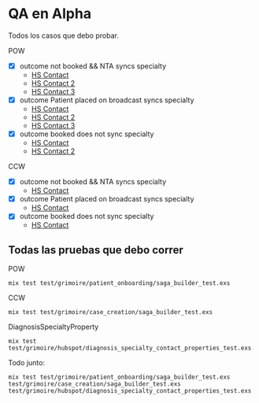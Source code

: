 # QA en Alpha

Todos los casos que debo probar.

POW

- [x] outcome not booked && NTA syncs specialty
	- [HS Contact](https://app.hubspot.com/contacts/7712148/record/0-1/151202252373)
	- [HS Contact 2](https://app.hubspot.com/contacts/7712148/record/0-1/150851711405)
	- [HS Contact 3](https://app.hubspot.com/contacts/7712148/record/0-1/151120050531)
- [x] outcome Patient placed on broadcast syncs specialty
	- [HS Contact](https://app.hubspot.com/contacts/7712148/record/0-1/151093395784) 
	- [HS Contact 2](https://app.hubspot.com/contacts/7712148/record/0-1/151243277184)
	- [HS Contact 3](https://app.hubspot.com/contacts/7712148/record/0-1/151135839238)
- [x] outcome booked does not sync specialty
	- [HS Contact](https://app.hubspot.com/contacts/7712148/record/0-1/151135734119)
	- [HS Contact 2](https://app.hubspot.com/contacts/7712148/record/0-1/150837176214)

CCW

- [x] outcome not booked && NTA syncs specialty
	- [HS Contact](https://app.hubspot.com/contacts/7712148/record/0-1/149268630287)
- [x] outcome Patient placed on broadcast syncs specialty
	- [HS Contact](https://app.hubspot.com/contacts/7712148/record/0-1/151063056007)
- [x] outcome booked does not sync specialty
	- [HS Contact](https://app.hubspot.com/contacts/7712148/record/0-1/111037895816) 

## Todas las pruebas que debo correr

POW
```
mix test test/grimoire/patient_onboarding/saga_builder_test.exs
```

CCW
```
mix test test/grimoire/case_creation/saga_builder_test.exs
```

DiagnosisSpecialtyProperty
```
mix test test/grimoire/hubspot/diagnosis_specialty_contact_properties_test.exs
```

Todo junto:
```
mix test test/grimoire/patient_onboarding/saga_builder_test.exs test/grimoire/case_creation/saga_builder_test.exs test/grimoire/hubspot/diagnosis_specialty_contact_properties_test.exs
```